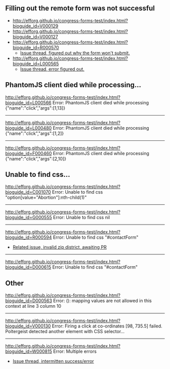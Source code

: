 Filling out the remote form was not successful
---

- <http://efforg.github.io/congress-forms-test/index.html?bioguide_id=V000129>
- <http://efforg.github.io/congress-forms-test/index.html?bioguide_id=V000127>
- <http://efforg.github.io/congress-forms-test/index.html?bioguide_id=R000570> 
  - [Issue thread, figured out why the form won't submit.](https://github.com/unitedstates/contact-congress/issues/183#issuecomment-40733376)
- <http://efforg.github.io/congress-forms-test/index.html?bioguide_id=L000565> 
  - [Issue thread, error figured out.](https://github.com/unitedstates/contact-congress/issues/288)

PhantomJS client died while processing...
---

<http://efforg.github.io/congress-forms-test/index.html?bioguide_id=L000566>
Error: PhantomJS client died while processing {"name":"click","args":[1,13]}

---

<http://efforg.github.io/congress-forms-test/index.html?bioguide_id=L000480>
Error: PhantomJS client died while processing {"name":"click","args":[1,2]}

---

<http://efforg.github.io/congress-forms-test/index.html?bioguide_id=F000460>
Error: PhantomJS client died while processing {"name":"click","args":[2,10]}


Unable to find css...
---

<http://efforg.github.io/congress-forms-test/index.html?bioguide_id=C001070>
Error: Unable to find css "option[value=\"Abortion\"]:nth-child(1)"

---

<http://efforg.github.io/congress-forms-test/index.html?bioguide_id=G000555>
Error: Unable to find css nil


---

<http://efforg.github.io/congress-forms-test/index.html?bioguide_id=R000594>
Error: Unable to find css "#contactForm" 
  - [Related issue, invalid zip district, awaiting PR](https://github.com/unitedstates/contact-congress/issues/186#issuecomment-40703401)

---

<http://efforg.github.io/congress-forms-test/index.html?bioguide_id=D000615>
Error: Unable to find css "#contactForm" 

Other
---

<http://efforg.github.io/congress-forms-test/index.html?bioguide_id=D000563>
Error: (<unknown>): mapping values are not allowed in this context at line 3 column 10

---

<http://efforg.github.io/congress-forms-test/index.html?bioguide_id=V000130>
Error: Firing a click at co-ordinates [98, 735.5] failed. Poltergeist detected another element with CSS selector...

---

<http://efforg.github.io/congress-forms-test/index.html?bioguide_id=W000815>
Error: Multiple errors
  - [Issue thread, intermitten success/error](https://github.com/unitedstates/contact-congress/issues/30#issuecomment-40735955)
